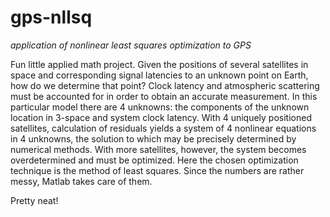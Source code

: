 # gps-nllsq
  *application of nonlinear least squares optimization to GPS*

Fun little applied math project. Given the positions of several satellites in space and corresponding signal latencies
to an unknown point on Earth, how do we determine that point? Clock latency and atmospheric scattering must be accounted
for in order to obtain an accurate measurement. In this particular model there are 4 unknowns: the components of the
unknown location in 3-space and system clock latency. With 4 uniquely positioned satellites, calculation of residuals
yields a system of 4 nonlinear equations in 4 unknowns, the solution to which may be precisely determined by numerical
methods. With more satellites, however, the system becomes overdetermined and must be optimized. Here the chosen
optimization technique is the method of least squares. Since the numbers are rather messy, Matlab takes care of them.

Pretty neat!
